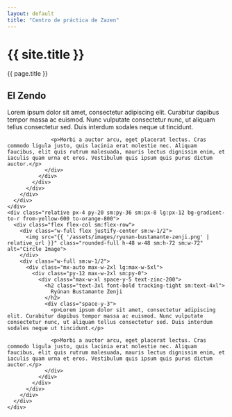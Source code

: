 ```yaml
---
layout: default
title: "Centro de práctica de Zazen"
---
```


<div class="sm:px-8 mt-9">
  <div class="mx-auto w-full max-w-7xl lg:px-8">
    <div class="relative px-4 py-60 sm:px-8 sm:py-96 lg:px-12" style="background-image: url({{ '/assets/images/bg-inicio.jpg' | relative_url }});">
      <div class="mx-auto max-w-2xl lg:max-w-5xl">
        <div class="mx-auto md:text-center">
          <h1 class="text-4xl font-bold tracking-tight text-zinc-800 sm:text-6xl">
              {{ site.title }}
          </h1>
          <p class="text-lg mt-6 text-base text-zinc-600 sm:text-xl">
            {{ page.title }}
          </p>
        </div>
      </div>
    </div>
    <div class="relative px-4 py-20 sm:py-36 sm:px-8 lg:px-12 bg-gradient-to-r from-emerald-900 to-emerald-700">
      <div class="flex">
        <div class="flex-grow">
        </div>
        <div class="w-full sm:w-1/2">
          <div class="mx-auto max-w-2xl lg:max-w-5xl">
            <div class="max-w-2xl">
              <div class="py-12 max-w-xl space-y-5 text-zinc-200">
                <h2 class="text-3xl font-bold tracking-tight sm:text-4xl">
                  El Zendo
                </h2>
                <div class="space-y-3">
                  <p>Lorem ipsum dolor sit amet, consectetur adipiscing elit. Curabitur dapibus tempor massa ac euismod. Nunc vulputate consectetur nunc, ut aliquam tellus consectetur sed. Duis interdum sodales neque ut tincidunt.</p>

                  <p>Morbi a auctor arcu, eget placerat lectus. Cras commodo ligula justo, quis lacinia erat molestie nec. Aliquam faucibus, elit quis rutrum malesuada, mauris lectus dignissim enim, et iaculis quam urna et eros. Vestibulum quis ipsum quis purus dictum auctor.</p>
                </div>
              </div>
            </div>
          </div>
        </div>
      </div>
    </div>
    <div class="relative px-4 py-20 sm:py-36 sm:px-8 lg:px-12 bg-gradient-to-r from-yellow-600 to-orange-800">
      <div class="flex flex-col sm:flex-row">
        <div class="w-full flex justify-center sm:w-1/2">
          <img src="{{ '/assets/images/ryunan-bustamante-zenji.png' | relative_url }}" class="rounded-full h-48 w-48 sm:h-72 sm:w-72" alt="Circle Image">
        </div>
        <div class="w-full sm:w-1/2">
          <div class="mx-auto max-w-2xl lg:max-w-5xl">
            <div class="py-12 max-w-2xl sm:py-0">
              <div class="max-w-xl space-y-5 text-zinc-200">
                <h2 class="text-3xl font-bold tracking-tight sm:text-4xl">
                  Ryúnan Bustamante Zenji
                </h2>
                <div class="space-y-3">
                  <p>Lorem ipsum dolor sit amet, consectetur adipiscing elit. Curabitur dapibus tempor massa ac euismod. Nunc vulputate consectetur nunc, ut aliquam tellus consectetur sed. Duis interdum sodales neque ut tincidunt.</p>

                  <p>Morbi a auctor arcu, eget placerat lectus. Cras commodo ligula justo, quis lacinia erat molestie nec. Aliquam faucibus, elit quis rutrum malesuada, mauris lectus dignissim enim, et iaculis quam urna et eros. Vestibulum quis ipsum quis purus dictum auctor.</p>
                </div>
              </div>
            </div>
          </div>
        </div>
      </div>
    </div>

  </div>
</div>
